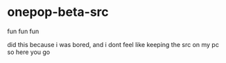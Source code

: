 # onepop-beta-src
fun fun fun

did this because i was bored, and i dont feel like keeping the src on my pc so here you go
